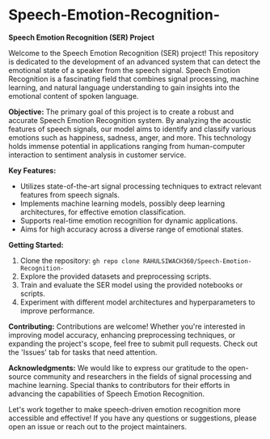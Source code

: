 # Speech-Emotion-Recognition-

**Speech Emotion Recognition (SER) Project**

Welcome to the Speech Emotion Recognition (SER) project! This repository is dedicated to the development of an advanced system that can detect the emotional state of a speaker from the speech signal. Speech Emotion Recognition is a fascinating field that combines signal processing, machine learning, and natural language understanding to gain insights into the emotional content of spoken language.

**Objective:**
The primary goal of this project is to create a robust and accurate Speech Emotion Recognition system. By analyzing the acoustic features of speech signals, our model aims to identify and classify various emotions such as happiness, sadness, anger, and more. This technology holds immense potential in applications ranging from human-computer interaction to sentiment analysis in customer service.

**Key Features:**
- Utilizes state-of-the-art signal processing techniques to extract relevant features from speech signals.
- Implements machine learning models, possibly deep learning architectures, for effective emotion classification.
- Supports real-time emotion recognition for dynamic applications.
- Aims for high accuracy across a diverse range of emotional states.

**Getting Started:**
1. Clone the repository: `gh repo clone RAHULSIWACH360/Speech-Emotion-Recognition-`
2. Explore the provided datasets and preprocessing scripts.
3. Train and evaluate the SER model using the provided notebooks or scripts.
4. Experiment with different model architectures and hyperparameters to improve performance.

**Contributing:**
Contributions are welcome! Whether you're interested in improving model accuracy, enhancing preprocessing techniques, or expanding the project's scope, feel free to submit pull requests. Check out the 'Issues' tab for tasks that need attention.

**Acknowledgments:**
We would like to express our gratitude to the open-source community and researchers in the fields of signal processing and machine learning. Special thanks to contributors for their efforts in advancing the capabilities of Speech Emotion Recognition.

Let's work together to make speech-driven emotion recognition more accessible and effective! If you have any questions or suggestions, please open an issue or reach out to the project maintainers.
